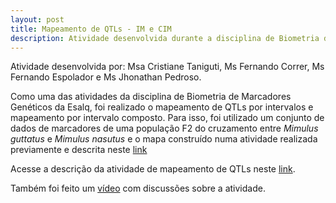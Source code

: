```yaml
---
layout: post
title: Mapeamento de QTLs - IM e CIM
description: Atividade desenvolvida durante a disciplina de Biometria de Marcadores Genéticos na Esalq-USP
---
```


Atividade desenvolvida por: Msa Cristiane Taniguti, Ms Fernando Correr, Ms Fernando Espolador e Ms Jhonathan Pedroso.

Como uma das atividades da disciplina de Biometria de Marcadores Genéticos da Esalq, foi realizado o  mapeamento de QTLs  por intervalos e mapeamento por intervalo composto. Para isso, foi utilizado um conjunto de dados de marcadores de uma população F2 do cruzamento entre  _Mimulus guttatus_ e _Mimulus nasutus_ e o mapa construído numa atividade realizada previamente e descrita neste [link](http://cristianetaniguti.github.io/2017/05/19/Contru%C3%A7%C3%A3o-de-Mapa-Gen%C3%A9tico-no-Onemap.html)

Acesse a descrição da atividade de mapeamento de QTLs neste [link](https://cristianetaniguti.github.io/htmls/Aula10.html).

Também foi feito um [vídeo](https://www.youtube.com/watch?v=2FXFO6M7QyA) com discussões sobre a atividade.